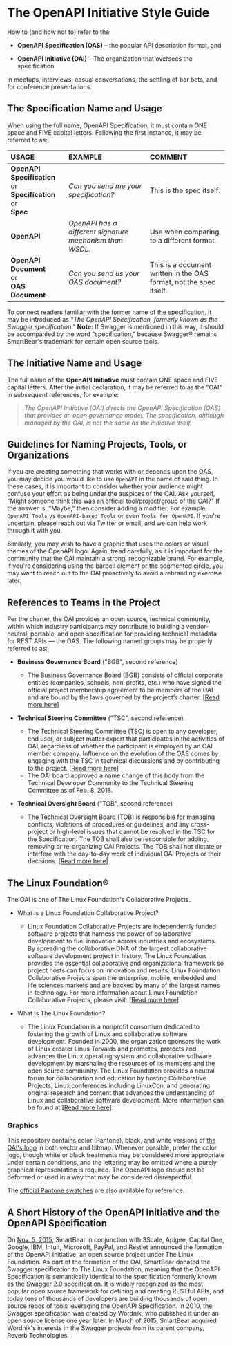 # The OpenAPI Initiative Style Guide

How to (and how not to) refer to the:

* **OpenAPI Specification (OAS)** &ndash; the popular API description format, and

* **OpenAPI Initiative (OAI)** &ndash; The organization that oversees the specification

in meetups, interviews, casual conversations, the settling of bar bets, and for conference presentations. 

## The Specification Name and Usage

When using the full name, OpenAPI Specification, it must contain ONE space and FIVE capital letters. Following the first instance, it may be referred to as:

| USAGE                 | EXAMPLE                                                  | COMMENT                                   |
| :-------------------- | :------------------------------------------------------- | :---------------------------------------- |
| **OpenAPI Specification**<br/>or<br/>**Specification**<br/>or<br/>**Spec** | *Can you send me your specification?*    | This is the spec itself. |
| **OpenAPI**           | *OpenAPI has a different signature mechanism than WSDL.* | Use when comparing to a different format. |
| **OpenAPI Document**<br/>or<br/>**OAS Document**               | *Can you send us your OAS document?*    | This is a document written in the OAS format, not the spec itself. |

To connect readers familiar with the former name of the specification, it may be introduced as *"The OpenAPI Specification, formerly known as the Swagger specification."*  **Note:** If Swagger is mentioned in this way, it should be accompanied by the word "specification," because Swagger&reg; remains SmartBear's trademark for certain open source tools.

## The Initiative Name and Usage

The full name of the **OpenAPI Initiative** must contain ONE space and FIVE capital letters. After the initial declaration, it may be referred to as the "OAI" in subsequent references, for example:

> *The OpenAPI Initiative (OAI) directs the OpenAPI Specification (OAS) that provides an open governance model. The specification, although managed by the OAI, is not the same as the initiative itself.*

## Guidelines for Naming Projects, Tools, or Organizations

If you are creating something that works with or depends upon the OAS, you may decide you would like to use `OpenAPI` in the name of said thing. In these cases, it is important to consider whether your audience might confuse your effort as being under the auspices of the OAI. Ask yourself, "Might someone think this was an official tool/project/group of the OAI?" If the answer is, "Maybe," then consider adding a modifier. For example, `OpenAPI Tools` vs `OpenAPI-based Tools` or even `Tools for OpenAPI`. If you're uncertain, please reach out via Twitter or email, and we can help work through it with you.

Similarly, you may wish to have a graphic that uses the colors or visual themes of the OpenAPI logo. Again, tread carefully, as it is important for the community that the OAI maintain a strong, recognizable brand. For example, if you're considering using the barbell element or the segmented circle, you may want to reach out to the OAI proactively to avoid a rebranding exercise later.

## References to Teams in the Project

Per the charter, the OAI provides an open source, technical community, within which industry participants may contribute to building a vendor-neutral, portable, and open specification for providing technical metadata for REST APIs — the OAS. The following named groups may be properly referred to as:

* **Business Governance Board** ("BGB", second reference)

    * The Business Governance Board (BGB) consists of official corporate entities (companies, schools, non-profits, etc.) who have signed the official project membership agreement to be members of the OAI and are bound by the laws governed by the project’s charter. [[Read more here](https://www.openapis.org/participate/how-to-contribute/governance#BGB)]

* **Technical Steering Committee** ("TSC", second reference)

    * The Technical Steering Committee (TSC) is open to any developer, end user, or subject matter expert that participates in the activities of OAI, regardless of whether the participant is employed by an OAI member company. Influence on the evolution of the OAS comes by engaging with the TSC in technical discussions and by contributing to the project. [[Read more here](https://www.openapis.org/participate/how-to-contribute/governance#TDC)] 
    * The OAI board approved a name change of this body from the Technical Developer Community to the Technical Steering Committee as of Feb. 8, 2018.

* **Technical Oversight Board** ("TOB", second reference)

    * The Technical Oversight Board (TOB) is responsible for managing conflicts, violations of procedures or guidelines, and any cross-project or high-level issues that cannot be resolved in the TSC for the Specification. The TOB shall also be responsible for adding, removing or re-organizing OAI Projects. The TOB shall not dictate or interfere with the day-to-day work of individual OAI Projects or their decisions. [[Read more here](https://www.openapis.org/participate/how-to-contribute/governance#TOB)]

## The Linux Foundation&reg;

The OAI is one of The Linux Foundation's Collaborative Projects. 

* What is a Linux Foundation Collaborative Project?

    * Linux Foundation Collaborative Projects are independently funded software projects that harness the power of collaborative development to fuel innovation across industries and ecosystems. By spreading the collaborative DNA of the largest collaborative software development project in history, The Linux Foundation provides the essential collaborative and organizational framework so project hosts can focus on innovation and results. Linux Foundation Collaborative Projects span the enterprise, mobile, embedded and life sciences markets and are backed by many of the largest names in technology. For more information about Linux Foundation Collaborative Projects, please visit: [[Read more here](http://collabprojects.linuxfoundation.org/)]

* What is The Linux Foundation?

    * The Linux Foundation is a nonprofit consortium dedicated to fostering the growth of Linux and collaborative software development. Founded in 2000, the organization sponsors the work of Linux creator Linus Torvalds and promotes, protects and advances the Linux operating system and collaborative software development by marshaling the resources of its members and the open source community. The Linux Foundation provides a neutral forum for collaboration and education by hosting Collaborative Projects, Linux conferences including LinuxCon, and generating original research and content that advances the understanding of Linux and collaborative software development. More information can be found at [[Read more here](http://www.linuxfoundation.org)].

### Graphics

This repository contains color (Pantone), black, and white versions of [the OAI's logo](./graphics/) in both vector and bitmap. Whenever possible, prefer the color logo, though white or black treatments may be considered more appropriate under certain conditions, and the lettering may be omitted where a purely graphical representation is required. The OpenAPI logo should not be deformed or used in a way that may be considered disrespectful. 

The [official Pantone swatches](./graphics/Pantone%20Color%20Swatches.pdf) are also available for reference.

## A Short History of the OpenAPI Initiative and the OpenAPI Specification

On [Nov. 5, 2015](https://www.linuxfoundation.org/news-media/announcements/2015/11/new-collaborative-project-extend-swagger-specification-building), SmartBear in conjunction with 3Scale, Apigee, Capital One, Google, IBM, Intuit, Microsoft, PayPal, and Restlet announced the formation of the OpenAPI Initiative, an open source project under The Linux Foundation. As part of the formation of the OAI, SmartBear donated the Swagger specification to The Linux Foundation, meaning that the OpenAPI Specification is semantically  identical to the specification formerly known as the Swagger 2.0 specification. It is widely recognized as the most popular open source framework for defining and creating RESTful APIs, and today tens of thousands of developers are building thousands of open source repos of tools leveraging the OpenAPI Specification. In 2010, the Swagger specification was created by Wordnik, who published it under an open source license one year later. In March of 2015, SmartBear acquired Wordnik's interests in the Swagger projects from its parent company, Reverb Technologies.
